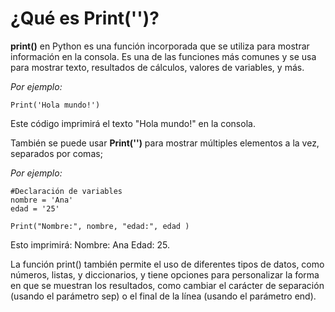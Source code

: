 # ¿Qué es Print('')?

**print()** en Python es una función incorporada que se utiliza para mostrar información en la consola. Es una de las funciones más comunes y se usa para mostrar texto, resultados de cálculos, valores de variables, y más.

_Por ejemplo:_

~~~
Print('Hola mundo!')
~~~

Este código imprimirá el texto "Hola mundo!" en la consola.

También se puede usar **Print('')** para mostrar múltiples elementos a la vez, separados por comas;

_Por ejemplo:_

~~~
#Declaración de variables
nombre = 'Ana'
edad = '25'

Print("Nombre:", nombre, "edad:", edad )
~~~

Esto imprimirá: Nombre: Ana Edad: 25.

La función print() también permite el uso de diferentes tipos de datos, como números, listas, y diccionarios, y tiene opciones para personalizar la forma en que se muestran los resultados, como cambiar el carácter de separación (usando el parámetro sep) o el final de la línea (usando el parámetro end).

